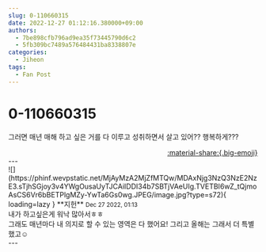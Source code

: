 ```yaml
---
slug: 0-110660315
date: 2022-12-27 01:12:16.380000+09:00
authors:
  - 7be898cfb796ad9ea35f73445790d6c2
  - 5fb309bc7489a576484431ba8338807e
categories:
  - Jiheon
tags:
  - Fan Post
---
```


# 0-110660315

<div class="post-container" markdown="1">
<div class="content-container md-sidebar__scrollwrap" markdown="1">

그러면 매년 매해 하고 싶은 거를 다 이루고 성취하면서 살고 있어?? 행복하게???

</div>
</div>

<div style="text-align: right;" markdown="1">
<a href="https://weverse.io/fromis9/fanpost/0-110660315" style="text-align: right;">:material-share:{.big-emoji}</a>
</div>
---

<div class="comments-container md-sidebar__scrollwrap" markdown="1">
<div class="comment" markdown="1">
<div class='id-container' markdown="1">
![](https://phinf.wevpstatic.net/MjAyMzA2MjZfMTQw/MDAxNjg3NzQ3NzE2NzE3.sTjhSGjoy3v4YWgOusaUyTJCAiIDDI34b7SBTjVAeUIg.TVETBI6wZ_tQjmoAsCS6Vr6bBETPlgMZy-YwTa6Gs0wg.JPEG/image.jpg?type=s72){ loading=lazy }
**<span class="artist">지헌</span>** <small>Dec 27 2022, 01:13</small><br>
</div>
<div class='comment-body' markdown="1">
내가 하고싶은게 워낙 많아서ㅎㅎ<br>그래도 매년마다 내 의지로 할 수 있는 영역은 다 했어요! 그리고 올해는 그래서 더 특별했고☺️
</div>
</div>
</div>
---
